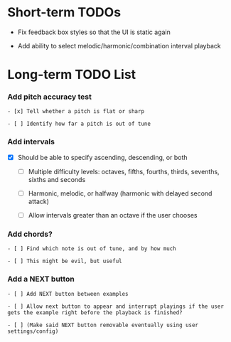 # Short-term TODOs

 - Fix feedback box styles so that the UI is static again

 - Add ability to select melodic/harmonic/combination interval playback

# Long-term TODO List

### Add pitch accuracy test

	- [x] Tell whether a pitch is flat or sharp

	- [ ] Identify how far a pitch is out of tune

### Add intervals

  - [x] Should be able to specify ascending, descending, or both

	- [ ] Multiple difficulty levels: octaves, fifths, fourths, thirds, sevenths, sixths and seconds

	- [ ] Harmonic, melodic, or halfway (harmonic with delayed second attack)

	- [ ] Allow intervals greater than an octave if the user chooses

### Add chords?

	- [ ] Find which note is out of tune, and by how much

	- [ ] This might be evil, but useful

### Add a NEXT button

	- [ ] Add NEXT button between examples

	- [ ] Allow next button to appear and interrupt playings if the user gets the example right before the playback is finished?

	- [ ] (Make said NEXT button removable eventually using user settings/config)
